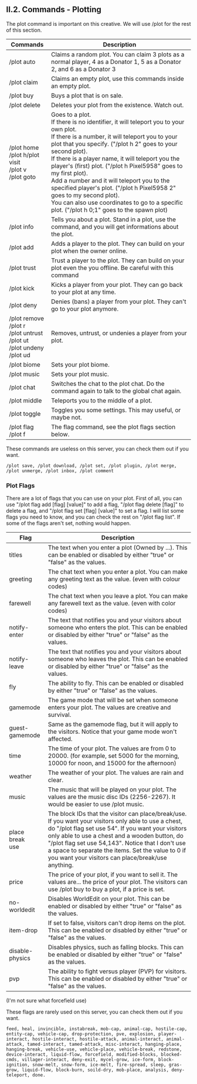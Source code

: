 <h2>II.2. Commands - Plotting</h2>

The plot command is important on this creative. We will use /plot for the rest of this section.

| Commands | Description |
| --- | --- |
| /plot auto | Claims a random plot. You can claim 3 plots as a normal player, 4 as a Donator 1, 5 as a Donator 2, and 6 as a Donator 3
| /plot claim | Claims an empty plot, use this commands inside an empty plot.
| /plot buy | Buys a plot that is on sale.
| /plot delete | Deletes your plot from the existence. Watch out.
| /plot home<br>/plot h<fbr>/plot visit<br>/plot v<br>/plot goto | Goes to a plot. <br>If there is no identifier, it will teleport you to your own plot. <br>If there is a number, it will teleport you to your plot that you specify. ("/plot h 2" goes to your second plot). <br>If there is a player name, it will teleport you the player's (first) plot. ("/plot h Pixel5958" goes to my first plot). <br>Add a number and it will teleport you to the specified player's plot. ("/plot h Pixel5958 2" goes to my second plot). <br>You can also use coordinates to go to a specific plot. ("/plot h 0;1" goes to the spawn plot)
| /plot info | Tells you about a plot. Stand in a plot, use the command, and you will get informations about the plot.
| /plot add | Adds a player to the plot. They can build on your plot when the owner online.
| /plot trust | Trust a player to the plot. They can build on your plot even the you offline. Be careful with this command
| /plot kick | Kicks a player from your plot. They can go back to your plot at any time.
| /plot deny | Denies (bans) a player from your plot. They can't go to your plot anymore.
| /plot remove<br>/plot r<br>/plot untrust<br>/plot ut<br>/plot undeny<br>/plot ud | Removes, untrust, or undenies a player from your plot.
| /plot biome | Sets your plot biome.
| /plot music | Sets your plot music.
| /plot chat | Switches the chat to the plot chat. Do the command again to talk to the global chat again.
| /plot middle | Teleports you to the middle of a plot.
| /plot toggle | Toggles you some settings. This may useful, or maybe not.
| /plot flag<br>/plot f | The flag command, see the plot flags section below.


These commands are useless on this server, you can check them out if you want.

```
/plot save, /plot download, /plot set, /plot plugin, /plot merge, /plot unmerge, /plot inbox, /plot comment
```

### Plot Flags

There are a lot of flags that you can use on your plot. First of all, you can use "/plot flag add [flag] [value]" to add a flag, "/plot flag delete [flag]" to delete a flag, and "/plot flag set [flag] [value]" to set a flag. I will list some flags you need to know, and you can check the rest on "/plot flag list". If some of the flags aren't set, nothing would happen.

| Flag | Description |
| --- | ---
| titles | The text when you enter a plot (Owned by ...). This can be enabled or disabled by either "true" or "false" as the values.
| greeting | The chat text when you enter a plot. You can make any greeting text as the value. (even with colour codes)
| farewell | The chat text when you leave a plot. You can make any farewell text as the value. (even with color codes)
| notify-enter | The text that notifies you and your visitors about someone who enters the plot. This can be enabled or disabled by either "true" or "false" as the values.
| notify-leave | The text that notifies you and your visitors about someone who leaves the plot. This can be enabled or disabled by either "true" or "false" as the values.
| fly | The ability to fly. This can be enabled or disabled by either "true" or "false" as the values.
| gamemode | The game mode that will be set when someone enters your plot. The values are creative and survival.
| guest-gamemode | Same as the gamemode flag, but it will apply to the visitors. Notice that your game mode won't affected.
| time | The time of your plot. The values are from 0 to 20000. (for example, set 5000 for the morning, 10000 for noon, and 15000 for the afternoon)
| weather | The weather of your plot. The values are rain and clear.
| music | The music that will be played on your plot. The values are the music disc IDs (2256-2267). It would be easier to use /plot music.
| place<br>break<br>use | The block IDs that the visitor can place/break/use. If you want your visitors only able to use a chest, do "/plot flag set use 54". If you want your visitors only able to use a chest and a wooden button, do "/plot flag set use 54,143". Notice that I don't use a space to separate the items. Set the value to 0 if you want your visitors can place/break/use anything.
| price | The price of your plot, if you want to sell it. The values are... the price of your plot. The visitors can use /plot buy to buy a plot, if a price is set.
| no-worldedit | Disables WorldEdit on your plot. This can be enabled or disabled by either "true" or "false" as the values.
| item-drop | If set to false, visitors can't drop items on the plot. This can be enabled or disabled by either "true" or "false" as the values.
| disable-physics | Disables physics, such as falling blocks. This can be enabled or disabled by either "true" or "false" as the values.
| pvp |    The ability to fight versus player (PVP) for visitors. This can be enabled or disabled by either "true" or "false" as the values.

(I'm not sure what forcefield use)

These flags are rarely used on this server, you can check them out if you want.

```
feed, heal, invincible, instabreak, mob-cap, animal-cap, hostile-cap, entity-cap, vehicle-cap, drop-protection, pve, explosion, player-interact, hostile-interact, hostile-attack, animal-interact, animal-attack, tamed-interact, tamed-attack, misc-interact, hanging-place, hanging-break, vehicle-use, vehicle-place, vehicle-break, redstone, device-interact, liquid-flow, forcefield, modified-blocks, blocked-cmds, villager-interact, deny-exit, mycel-grow, ice-form, block-ignition, snow-melt, snow-form, ice-melt, fire-spread, sleep, gras-grow, liquid-flow, block-burn, soild-dry, mob-place, analysis, deny-teleport, done.
```
